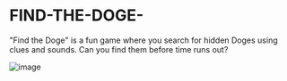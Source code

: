 # FIND-THE-DOGE-
"Find the Doge" is a fun game where you search for hidden Doges using clues and sounds. Can you find them before time runs out?

![image](https://github.com/user-attachments/assets/e1ba6f14-17fd-4310-811e-ccf575cf4a13)
